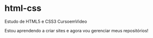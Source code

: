 # html-css
 Estudo de HTML5 e CSS3 CursoemVideo

Estou aprendendo a criar sites e agora vou gerenciar meus repositórios!